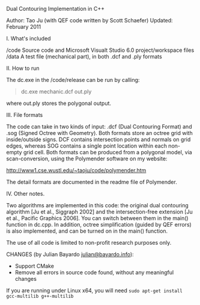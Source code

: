 Dual Contouring Implementation in C++

Author: Tao Ju (with QEF code written by Scott Schaefer)
Updated: February 2011


I. What's included

/code		Source code and Microsoft Visualt Studio 6.0 project/workspace files
/data		A test file (mechanical part), in both .dcf and .ply formats


II. How to run

The dc.exe in the /code/release can be run by calling: 

>dc.exe mechanic.dcf out.ply

where out.ply stores the polygonal output.


III. File formats

The code can take in two kinds of input: .dcf (Dual Contouring Format) and .sog (Signed Octree with Geometry). Both
formats store an octree grid with inside/outside signs. DCF contains intersection points and normals on grid edges,
whereas SOG contains a single point location within each non-empty grid cell. Both formats can be produced from a
polygonal model, via scan-conversion, using the Polymender software on my website:

http://www1.cse.wustl.edu/~taoju/code/polymender.htm

The detail formats are documented in the readme file of Polymender.


IV. Other notes.

Two algorithms are implemented in this code: the original dual contouring algorithm [Ju et al., Siggraph 2002] and the intersection-free extension [Ju et al., Pacific Graphics 2006]. You can switch between them in the main() function in dc.cpp. In addition, octree simplification (guided by QEF errors) is also implemented, and can be turned on in the main() function.

The use of all code is limited to non-profit research purposes only.


CHANGES (by Julian Bayardo <julian@bayardo.info>):

* Support CMake
* Remove all errors in source code found, without any meaningful changes

If you are running under Linux x64, you will need `sudo apt-get install gcc-multilib g++-multilib`
